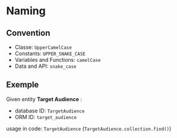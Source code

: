 # Naming

## Convention

- Classe: `UpperCamelCase`
- Constants: `UPPER_SNAKE_CASE`
- Variables and Functions: `camelCase`
- Data and API: `snake_case`

## Exemple

Given entity **Target Audience** :

- database ID: `TargetAudience`
- ORM ID: `target_audience`

usage in code: `TargetAudience` (`TargetAudience.collection.find()`)
